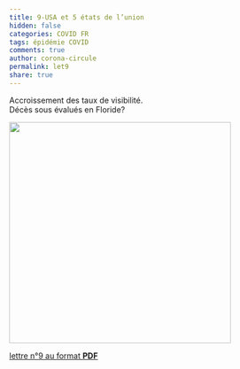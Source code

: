 ```yaml
---
title: 9-USA et 5 états de l’union
hidden: false
categories: COVID FR
tags: épidémie COVID 
comments: true
author: corona-circule
permalink: let9
share: true
---
```


<link rel="stylesheet" href="../assets/css/style.css">

Accroissement des taux de visibilité.<br/>
Décès sous évalués en Floride?<br/>



<img src='/lettres/images/img-09.png' width='400px'/>

[lettre n°9 au format __PDF__](/lettres/resources/pdf/lettre-09.pdf)
